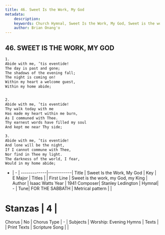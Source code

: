 ```yaml
---
title: 46. Sweet Is the Work, My God
metadata:
    description: 
    keywords: Church Hymnal, Sweet Is the Work, My God, Sweet is the work, my God, my King, 
    author: Brian Onang'o
---
```



## 46. SWEET IS THE WORK, MY GOD

```txt
1.
Abide with me, ’tis eventide!
The day is past and gone;
The shadows of the evening fall;
The night is coming on!
Within my heart a welcome guest,
Within my home abide;


2.
Abide with me, ’tis eventide!
Thy walk today with me
Has made my heart within me burn,
As I communed with Thee.
Thy earnest words have filled my soul
And kept me near Thy side;

3.
Abide with me, ’tis eventide!
And lone will be the night,
If I cannot commune with Thee,
Nor find in Thee my light.
The darkness of the world, I fear,
Would in my home abide;
```

- |   -  |
-------------|------------|
Title | Sweet Is the Work, My God |
Key | E Major |
Titles |  |
First Line | Sweet is the work, my God, my King |
Author | Isaac Watts
Year | 1941
Composer| Stanley Ledington |
Hymnal|  - |
Tune| FOR THE SABBATH |
Metrical pattern | |
# Stanzas | 4 |
Chorus | No |
Chorus Type | - |
Subjects | Worship: Evening Hymns |
Texts |  |
Print Texts | 
Scripture Song |  |
  
